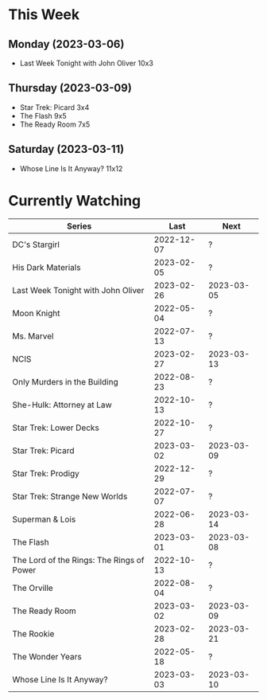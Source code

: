 # This Week

## Monday (2023-03-06)
- Last Week Tonight with John Oliver 10x3

## Thursday (2023-03-09)
- Star Trek: Picard 3x4
- The Flash 9x5
- The Ready Room 7x5

## Saturday (2023-03-11)
- Whose Line Is It Anyway? 11x12

# Currently Watching

| Series | Last | Next |
| --- | --- | --- |
| DC's Stargirl | 2022-12-07 | ? |
| His Dark Materials | 2023-02-05 | ? |
| Last Week Tonight with John Oliver | 2023-02-26 | 2023-03-05 |
| Moon Knight | 2022-05-04 | ? |
| Ms. Marvel | 2022-07-13 | ? |
| NCIS | 2023-02-27 | 2023-03-13 |
| Only Murders in the Building | 2022-08-23 | ? |
| She-Hulk: Attorney at Law | 2022-10-13 | ? |
| Star Trek: Lower Decks | 2022-10-27 | ? |
| Star Trek: Picard | 2023-03-02 | 2023-03-09 |
| Star Trek: Prodigy | 2022-12-29 | ? |
| Star Trek: Strange New Worlds | 2022-07-07 | ? |
| Superman & Lois | 2022-06-28 | 2023-03-14 |
| The Flash | 2023-03-01 | 2023-03-08 |
| The Lord of the Rings: The Rings of Power | 2022-10-13 | ? |
| The Orville | 2022-08-04 | ? |
| The Ready Room | 2023-03-02 | 2023-03-09 |
| The Rookie | 2023-02-28 | 2023-03-21 |
| The Wonder Years | 2022-05-18 | ? |
| Whose Line Is It Anyway? | 2023-03-03 | 2023-03-10 |

